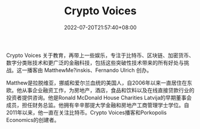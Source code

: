 ﻿---
weight: 
title: "Crypto Voices"
description: "Crypto Voices 关于教育，再带上一些娱乐，专注于比特币、区块链、加密货币、数字分类账技术和更广泛的金融科技，包括这些突破性技术带来的所有好处与挑战"
date: 2022-07-20T21:57:40+08:00
lastmod: 2022-07-20T16:45:40+08:00
draft: false
authors: ["june"]
featuredImage: "crypto-voices.jpg"
link: "https://porkopolis.io/?ref=1234btc.com&ref=1234btc.com"
tags: ["元宇宙资讯","Crypto Voices"]
categories: ["navigation"]
navigation: ["元宇宙资讯"]
lightgallery: true
toc: true
pinned: false
recommend: false
recommend1: false
---
Crypto Voices 关于教育，再带上一些娱乐，专注于比特币、区块链、加密货币、数字分类账技术和更广泛的金融科技，包括这些突破性技术带来的所有好处与挑战。这一播客由 MatthewMe?inskis、Fernando Ulrich 创办。

Matthew是拉脱维亚，挪威和爱尔兰血统的美国人，自2006年以来一直居住在东欧。他从事企业融资工作，为房地产，酒店，食品和饮料以及在线直接贷款行业的投资者提供咨询。他是Ronald McDonald House Charities Latvija的早期董事会成员，担任财务总监。他拥有辛辛那提大学金融和房地产工商管理学士学位。自2011年以来，他一直在关注比特币。Crypto Voices播客和Porkopolis Economics的创建者。